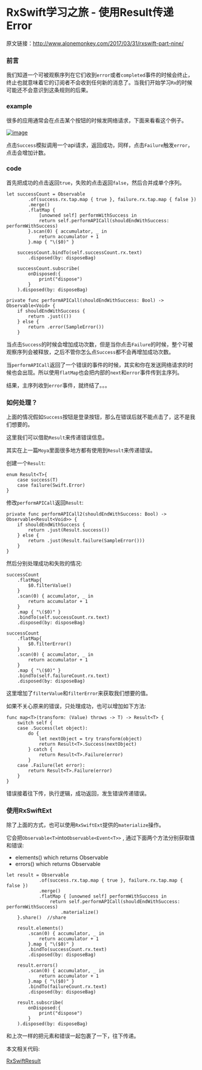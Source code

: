# RxSwift学习之旅 - 使用Result传递Error                                    

原文链接：http://www.alonemonkey.com/2017/03/31/rxswift-part-nine/

### 前言

我们知道一个可被观察序列在它们收到`error`或者`completed`事件的时候会终止，终止也就意味着它的订阅者不会收到任何新的消息了。当我们开始学习`Rx`的时候可能还不会意识到这条规则的后果。

### example

很多的应用通常会在点击某个按钮的时候发网络请求，下面来看看这个例子。

[![image](http://7xtdl4.com1.z0.glb.clouddn.com/script_1490794130730.png)](http://7xtdl4.com1.z0.glb.clouddn.com/script_1490794130730.png)

点击`Success`模拟调用一个api请求，返回成功，同样，点击`Failure`触发`error`，点击会增加计数。

### code

首先把成功的点击返回`true`，失败的点击返回`false`，然后合并成单个序列。

```
let successCount = Observable
        .of(success.rx.tap.map { true }, failure.rx.tap.map { false })
        .merge()
        .flatMap {
            [unowned self] performWithSuccess in
            return self.performAPICall(shouldEndWithSuccess: performWithSuccess)
        }.scan(0) { accumulator, _ in
            return accumulator + 1
        }.map { "\($0)" }
    
    successCount.bindTo(self.successCount.rx.text)
        .disposed(by: disposeBag)
    
    successCount.subscribe(
        onDisposed:{
            print("dispose")
        }
    ).disposed(by: disposeBag)
  
private func performAPICall(shouldEndWithSuccess: Bool) -> Observable<Void> {
	if shouldEndWithSuccess {
		return .just(())
	} else {
		return .error(SampleError())
	}
```

当点击`Success`的时候会增加成功次数，但是当你点击`Failure`的时候，整个可被观察序列会被释放，之后不管你怎么点`Success`都不会再增加成功次数。

当`performAPICall`返回了一个错误的事件的时候，其实和你在发送网络请求的时候也会出现。所以使用`flatMap`也会把内部的`next`和`error`事件传到主序列。

结果，主序列收到`error`事件，就终结了。。。

### 如何处理？

上面的情况假如`Success`按钮是登录按钮，那么在错误后就不能点击了，这不是我们想要的。

这里我们可以借助`Result`来传递错误信息。

其实在上一篇`Moya`里面很多地方都有使用到`Result`来传递错误。

创建一个`Result`:

```
enum Result<T>{
    case success(T)
    case failure(Swift.Error)
}
```

修改`performAPICall`返回`Result`:

```
private func performAPICall2(shouldEndWithSuccess: Bool) -> Observable<Result<Void>> {
    if shouldEndWithSuccess {
        return .just(Result.success())
    } else {
        return .just(Result.failure(SampleError()))
    }
}
```

然后分别处理成功和失败的情况:

```
successCount
    .flatMap{
        $0.filterValue()
    }
    .scan(0) { accumulator, _ in
        return accumulator + 1
    }
    .map { "\($0)" }
    .bindTo(self.successCount.rx.text)
    .disposed(by: disposeBag)

successCount
    .flatMap{
        $0.filterError()
    }
    .scan(0) { accumulator, _ in
        return accumulator + 1
    }
    .map { "\($0)" }
    .bindTo(self.failureCount.rx.text)
    .disposed(by: disposeBag)
```

这里增加了`filterValue`和`filterError`来获取我们想要的值。

如果不关心原来的错误，只处理成功，也可以增加如下方法:

```
func map<T>(transform: (Value) throws -> T) -> Result<T> {
    switch self {
    case .Success(let object):
        do {
            let nextObject = try transform(object)
            return Result<T>.Success(nextObject)
        } catch {
            return Result<T>.Failure(error)
        }
    case .Failure(let error):
        return Result<T>.Failure(error)
    }
}
```

错误接着往下传，执行逻辑，成功返回，发生错误传递错误。

### 使用RxSwiftExt

除了上面的方式，也可以使用`RxSwiftExt`提供的`materialize`操作。

它会把`Observable<T>`into`Observable<Event<T>>` , 通过下面两个方法分别获取值和错误:

- elements() which returns Observable
- errors() which returns Observable

```
let result = Observable
            .of(success.rx.tap.map { true }, failure.rx.tap.map { false })
            .merge()
            .flatMap { [unowned self] performWithSuccess in
                return self.performAPICall(shouldEndWithSuccess: performWithSuccess)
                    .materialize()
    }.share()  //share 
    
    result.elements()
        .scan(0) { accumulator, _ in
            return accumulator + 1
        }.map { "\($0)" }
        .bindTo(successCount.rx.text)
        .disposed(by: disposeBag)
    
    result.errors()
        .scan(0) { accumulator, _ in
            return accumulator + 1
        }.map { "\($0)" }
        .bindTo(failureCount.rx.text)
        .disposed(by: disposeBag)
    
    result.subscribe(
        onDisposed:{
            print("dispose")
        }
    ).disposed(by: disposeBag)
```

和上次一样的把元素和错误一起包裹了一下，往下传递。

本文相关代码:

[RxSwiftResult](https://github.com/AloneMonkey/RxSwiftStudy)